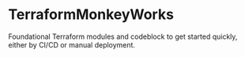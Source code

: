 # TerraformMonkeyWorks
Foundational Terraform modules and codeblock to get started quickly, either by CI/CD or manual deployment.

